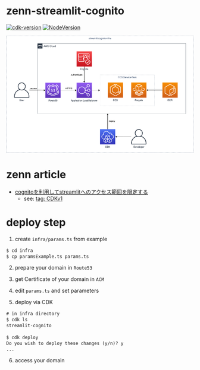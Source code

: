 # zenn-streamlit-cognito

[![cdk-version](https://img.shields.io/badge/aws_cdk-2.27.0-green.svg)](https://formulae.brew.sh/formula/aws-cdk)
[![NodeVersion](https://img.shields.io/badge/node-16.15.0-blue.svg)](https://nodejs.org/ja/)


![](./streamlit_cognito_infra.png)

# zenn article

- [cognitoを利用してstreamlitへのアクセス範囲を限定する](https://zenn.dev/gsy0911/articles/da47b660b7dd2b7d1ae7)
  - see: [tag: CDKv1](https://github.com/gsy0911/zenn-streamlit-cognito/tree/CDKv1)

# deploy step

1. create `infra/params.ts` from example

```shell
$ cd infra
$ cp paramsExample.ts params.ts
```

2. prepare your domain in `Route53`
3. get Certificate of your domain in `ACM`

4. edit `params.ts` and set parameters
5. deploy via CDK

```shell
# in infra directory
$ cdk ls
streamlit-cognito

$ cdk deploy
Do you wish to deploy these changes (y/n)? y
...
```

6. access your domain